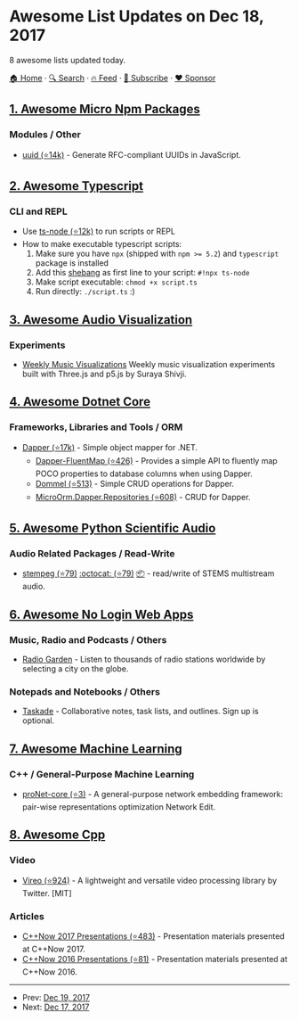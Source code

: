 # Awesome List Updates on Dec 18, 2017

8 awesome lists updated today.

[🏠 Home](/README.md) · [🔍 Search](https://www.trackawesomelist.com/search/) · [🔥 Feed](https://www.trackawesomelist.com/rss.xml) · [📮 Subscribe](https://trackawesomelist.us17.list-manage.com/subscribe?u=d2f0117aa829c83a63ec63c2f&id=36a103854c) · [❤️  Sponsor](https://github.com/sponsors/theowenyoung)



## [1. Awesome Micro Npm Packages](/content/parro-it/awesome-micro-npm-packages/README.md)

### Modules / Other

*   [uuid (⭐14k)](https://github.com/kelektiv/node-uuid) - Generate RFC-compliant UUIDs in JavaScript.

## [2. Awesome Typescript](/content/dzharii/awesome-typescript/README.md)

### CLI and REPL

*   Use [ts-node (⭐12k)](https://github.com/TypeStrong/ts-node) to run scripts or REPL
*   How to make executable typescript scripts:
    1.  Make sure you have `npx` (shipped with `npm >= 5.2`) and `typescript` package is installed
    2.  Add this [shebang](https://en.wikipedia.org/wiki/Shebang_\(Unix\)) as first line to your script: `#!npx ts-node`
    3.  Make script executable: `chmod +x script.ts`
    4.  Run directly: `./script.ts` :)

## [3. Awesome Audio Visualization](/content/willianjusten/awesome-audio-visualization/README.md)

### Experiments

*   [Weekly Music Visualizations](https://github.com/surayashivji/WeeklyGraphics) Weekly music visualization experiments built with Three.js and p5.js by Suraya Shivji.

## [4. Awesome Dotnet Core](/content/thangchung/awesome-dotnet-core/README.md)

### Frameworks, Libraries and Tools / ORM

*   [Dapper (⭐17k)](https://github.com/StackExchange/Dapper) - Simple object mapper for .NET.
    *   [Dapper-FluentMap (⭐426)](https://github.com/henkmollema/Dapper-FluentMap) - Provides a simple API to fluently map POCO properties to database columns when using Dapper.
    *   [Dommel (⭐513)](https://github.com/henkmollema/Dommel) - Simple CRUD operations for Dapper.
    *   [MicroOrm.Dapper.Repositories (⭐608)](https://github.com/phnx47/MicroOrm.Dapper.Repositories) - CRUD for Dapper.

## [5. Awesome Python Scientific Audio](/content/faroit/awesome-python-scientific-audio/README.md)

### Audio Related Packages / Read-Write

*   [stempeg (⭐79)](https://github.com/faroit/stempeg) [:octocat: (⭐79)](https://github.com/faroit/stempeg) [:package:](https://pypi.python.org/pypi/stempeg/) - read/write of STEMS multistream audio.

## [6. Awesome No Login Web Apps](/content/aviaryan/awesome-no-login-web-apps/README.md)

### Music, Radio and Podcasts / Others

*   [Radio Garden](http://radio.garden/) - Listen to thousands of radio stations worldwide by selecting a city on the globe.

### Notepads and Notebooks / Others

*   [Taskade](https://taskade.com/) - Collaborative notes, task lists, and outlines. Sign up is optional.

## [7. Awesome Machine Learning](/content/josephmisiti/awesome-machine-learning/README.md)

### C++ / General-Purpose Machine Learning

*   [proNet-core (⭐3)](https://github.com/cnclabs/proNet-core) - A general-purpose network embedding framework: pair-wise representations optimization Network Edit.

## [8. Awesome Cpp](/content/fffaraz/awesome-cpp/README.md)

### Video

*   [Vireo (⭐924)](https://github.com/twitter/vireo/) - A lightweight and versatile video processing library by Twitter. \[MIT]

### Articles

*   [C++Now 2017 Presentations (⭐483)](https://github.com/boostcon/cppnow_presentations_2017) - Presentation materials presented at C++Now 2017.
*   [C++Now 2016 Presentations (⭐81)](https://github.com/boostcon/cppnow_presentations_2016) - Presentation materials presented at C++Now 2016.

---

- Prev: [Dec 19, 2017](/content/2017/12/19/README.md)
- Next: [Dec 17, 2017](/content/2017/12/17/README.md)